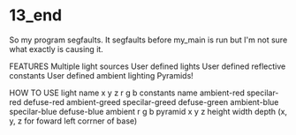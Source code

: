 # 13_end

So my program segfaults. It segfaults before my_main is run but I'm not sure what exactly is causing it.

FEATURES
Multiple light sources
User defined lights
User defined reflective constants
User defined ambient lighting
Pyramids!

HOW TO USE
light name x y z r g b
constants name ambient-red specilar-red defuse-red ambient-greed specilar-greed defuse-green ambient-blue specilar-blue defuse-blue
ambient r g b
pyramid x y z height width depth (x, y, z for foward left corrner of base)